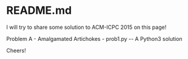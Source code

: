 README.md
=========

I will try to share some solution to ACM-ICPC 2015 on this page!

Problem A - Amalgamated Artichokes - prob1.py -- A Python3 solution

Cheers!
